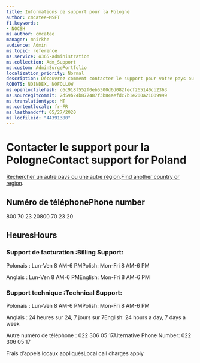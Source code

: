 ```yaml
---
title: Informations de support pour la Pologne
author: cmcatee-MSFT
f1.keywords:
- NOCSH
ms.author: cmcatee
manager: mnirkhe
audience: Admin
ms.topic: reference
ms.service: o365-administration
ms.collection: Adm_Support
ms.custom: AdminSurgePortfolio
localization_priority: Normal
description: Découvrez comment contacter le support pour votre pays ou région.
ROBOTS: NOINDEX, NOFOLLOW
ms.openlocfilehash: c6c918f552f0eb5300d6d082fecf265140cb2363
ms.sourcegitcommit: 2d59b24b877487f3b84aefdc7b1e200a21009999
ms.translationtype: MT
ms.contentlocale: fr-FR
ms.lasthandoff: 05/27/2020
ms.locfileid: "44391380"
---
```

# <a name="contact-support-for-poland"></a><span data-ttu-id="05ac4-103">Contacter le support pour la Pologne</span><span class="sxs-lookup"><span data-stu-id="05ac4-103">Contact support for Poland</span></span>

<span data-ttu-id="05ac4-104">[Rechercher un autre pays ou une autre région](../contact-support-for-business-products.md).</span><span class="sxs-lookup"><span data-stu-id="05ac4-104">[Find another country or region](../contact-support-for-business-products.md).</span></span>

## <a name="phone-number"></a><span data-ttu-id="05ac4-105">Numéro de téléphone</span><span class="sxs-lookup"><span data-stu-id="05ac4-105">Phone number</span></span>
<span data-ttu-id="05ac4-106">800 70 23 20</span><span class="sxs-lookup"><span data-stu-id="05ac4-106">800 70 23 20</span></span>

## <a name="hours"></a><span data-ttu-id="05ac4-107">Heures</span><span class="sxs-lookup"><span data-stu-id="05ac4-107">Hours</span></span>
### <a name="billing-support"></a><span data-ttu-id="05ac4-108">Support de facturation :</span><span class="sxs-lookup"><span data-stu-id="05ac4-108">Billing Support:</span></span>

<span data-ttu-id="05ac4-109">Polonais : Lun-Ven 8 AM-6 PM</span><span class="sxs-lookup"><span data-stu-id="05ac4-109">Polish: Mon-Fri 8 AM-6 PM</span></span>

<span data-ttu-id="05ac4-110">Anglais : Lun-Ven 8 AM-6 PM</span><span class="sxs-lookup"><span data-stu-id="05ac4-110">English: Mon-Fri 8 AM-6 PM</span></span>

### <a name="technical-support"></a><span data-ttu-id="05ac4-111">Support technique :</span><span class="sxs-lookup"><span data-stu-id="05ac4-111">Technical Support:</span></span>

<span data-ttu-id="05ac4-112">Polonais : Lun-Ven 8 AM-6 PM</span><span class="sxs-lookup"><span data-stu-id="05ac4-112">Polish: Mon-Fri 8 AM-6 PM</span></span>

<span data-ttu-id="05ac4-113">Anglais : 24 heures sur 24, 7 jours sur 7</span><span class="sxs-lookup"><span data-stu-id="05ac4-113">English: 24 hours a day, 7 days a week</span></span>

<span data-ttu-id="05ac4-114">Autre numéro de téléphone : 022 306 05 17</span><span class="sxs-lookup"><span data-stu-id="05ac4-114">Alternative Phone Number: 022 306 05 17</span></span>

<span data-ttu-id="05ac4-115">Frais d’appels locaux appliqués</span><span class="sxs-lookup"><span data-stu-id="05ac4-115">Local call charges apply</span></span>
